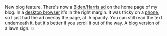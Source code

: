 New blog feature. There's now a <a href="http://scripting.com/images/2020/09/06/bidenHarris2020.png">Biden/Harris ad</a> on the home page of my blog. In a <a href="http://scripting.com/images/2020/10/10/scriptingDesktop.png">desktop browser</a> it's in the right margin. It was tricky on a <a href="http://scripting.com/images/2020/10/10/scriptingOnPhone.png">phone</a>, so I just had the ad overlay the page, at .5 opacity. You can still read the text underneath it, but it's better if you scroll it out of the way. A blog version of a lawn sign. :boom:
